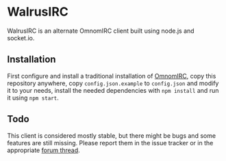 # WalrusIRC

WalrusIRC is an alternate OmnomIRC client built using node.js and socket.io.

## Installation

First configure and install a traditional installation of [OmnomIRC](https://github.com/Sorunome/OmnomIRC), copy this repository anywhere, copy `config.json.example` to `config.json` and modify it to your needs, install the needed dependencies with `npm install` and run it using `npm start`.

## Todo

This client is considered mostly stable, but there might be bugs and some features are still missing. Please report them in the issue tracker or in the appropriate [forum thread](http://codewalr.us/194).
